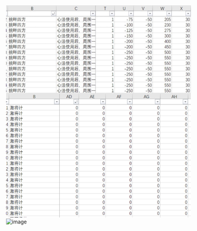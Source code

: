 ![image](https://raw.githubusercontent.com/Isatis-root/QSG-image/main/612dac8c9ccfb44ac8b78326179935f.jpg)
![image](https://tiebapic.baidu.com/forum/pic/item/5057ffc8a786c917d439befe8c3d70cf3ac75759.jpg?tbpicau=2023-02-28-05_6c3ee447bd239c1cf1e6b95b4f7846c4)

